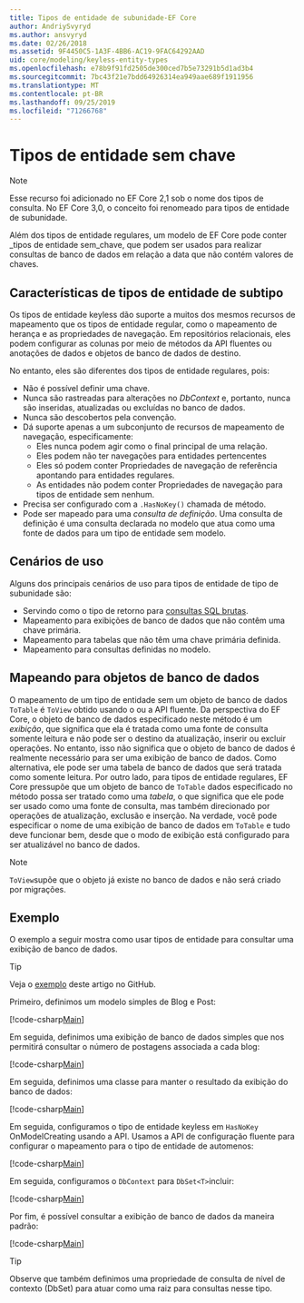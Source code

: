 ```yaml
---
title: Tipos de entidade de subunidade-EF Core
author: AndriySvyryd
ms.author: ansvyryd
ms.date: 02/26/2018
ms.assetid: 9F4450C5-1A3F-4BB6-AC19-9FAC64292AAD
uid: core/modeling/keyless-entity-types
ms.openlocfilehash: e78b9f91fd2505de300ced7b5e73291b5d1ad3b4
ms.sourcegitcommit: 7bc43f21e7bdd64926314ea949aae689f1911956
ms.translationtype: MT
ms.contentlocale: pt-BR
ms.lasthandoff: 09/25/2019
ms.locfileid: "71266768"
---
```

# <a name="keyless-entity-types"></a>Tipos de entidade sem chave
> [!NOTE]
> Esse recurso foi adicionado no EF Core 2,1 sob o nome dos tipos de consulta. No EF Core 3,0, o conceito foi renomeado para tipos de entidade de subunidade.

Além dos tipos de entidade regulares, um modelo de EF Core pode conter _tipos de entidade sem_chave, que podem ser usados para realizar consultas de banco de dados em relação a data que não contém valores de chaves.

## <a name="keyless-entity-types-characteristics"></a>Características de tipos de entidade de subtipo

Os tipos de entidade keyless dão suporte a muitos dos mesmos recursos de mapeamento que os tipos de entidade regular, como o mapeamento de herança e as propriedades de navegação. Em repositórios relacionais, eles podem configurar as colunas por meio de métodos da API fluentes ou anotações de dados e objetos de banco de dados de destino.

No entanto, eles são diferentes dos tipos de entidade regulares, pois:

- Não é possível definir uma chave.
- Nunca são rastreadas para alterações no _DbContext_ e, portanto, nunca são inseridas, atualizadas ou excluídas no banco de dados.
- Nunca são descobertos pela convenção.
- Dá suporte apenas a um subconjunto de recursos de mapeamento de navegação, especificamente:
  - Eles nunca podem agir como o final principal de uma relação.
  - Eles podem não ter navegações para entidades pertencentes
  - Eles só podem conter Propriedades de navegação de referência apontando para entidades regulares.
  - As entidades não podem conter Propriedades de navegação para tipos de entidade sem nenhum.
- Precisa ser configurado com a `.HasNoKey()` chamada de método.
- Pode ser mapeado para uma _consulta de definição_. Uma consulta de definição é uma consulta declarada no modelo que atua como uma fonte de dados para um tipo de entidade sem modelo.

## <a name="usage-scenarios"></a>Cenários de uso

Alguns dos principais cenários de uso para tipos de entidade de tipo de subunidade são:

- Servindo como o tipo de retorno para [consultas SQL brutas](xref:core/querying/raw-sql).
- Mapeamento para exibições de banco de dados que não contêm uma chave primária.
- Mapeamento para tabelas que não têm uma chave primária definida.
- Mapeamento para consultas definidas no modelo.

## <a name="mapping-to-database-objects"></a>Mapeando para objetos de banco de dados

O mapeamento de um tipo de entidade sem um objeto de banco de dados `ToTable` é `ToView` obtido usando o ou a API fluente. Da perspectiva do EF Core, o objeto de banco de dados especificado neste método é um _exibição_, que significa que ela é tratada como uma fonte de consulta somente leitura e não pode ser o destino da atualização, inserir ou excluir operações. No entanto, isso não significa que o objeto de banco de dados é realmente necessário para ser uma exibição de banco de dados. Como alternativa, ele pode ser uma tabela de banco de dados que será tratada como somente leitura. Por outro lado, para tipos de entidade regulares, EF Core pressupõe que um objeto de banco de `ToTable` dados especificado no método possa ser tratado como uma _tabela_, o que significa que ele pode ser usado como uma fonte de consulta, mas também direcionado por operações de atualização, exclusão e inserção. Na verdade, você pode especificar o nome de uma exibição de banco de dados em `ToTable` e tudo deve funcionar bem, desde que o modo de exibição está configurado para ser atualizável no banco de dados.

> [!NOTE]
> `ToView`supõe que o objeto já existe no banco de dados e não será criado por migrações.

## <a name="example"></a>Exemplo

O exemplo a seguir mostra como usar tipos de entidade para consultar uma exibição de banco de dados.

> [!TIP]
> Veja o [exemplo](https://github.com/aspnet/EntityFramework.Docs/tree/master/samples/core/KeylessEntityTypes) deste artigo no GitHub.

Primeiro, definimos um modelo simples de Blog e Post:

[!code-csharp[Main](../../../samples/core/KeylessEntityTypes/Program.cs#Entities)]

Em seguida, definimos uma exibição de banco de dados simples que nos permitirá consultar o número de postagens associada a cada blog:

[!code-csharp[Main](../../../samples/core/KeylessEntityTypes/Program.cs#View)]

Em seguida, definimos uma classe para manter o resultado da exibição do banco de dados:

[!code-csharp[Main](../../../samples/core/KeylessEntityTypes/Program.cs#KeylessEntityType)]

Em seguida, configuramos o tipo de entidade keyless em `HasNoKey` OnModelCreating usando a API.
Usamos a API de configuração fluente para configurar o mapeamento para o tipo de entidade de automenos:

[!code-csharp[Main](../../../samples/core/KeylessEntityTypes/Program.cs#Configuration)]

Em seguida, configuramos o `DbContext` para `DbSet<T>`incluir:

[!code-csharp[Main](../../../samples/core/KeylessEntityTypes/Program.cs#DbSet)]

Por fim, é possível consultar a exibição de banco de dados da maneira padrão:

[!code-csharp[Main](../../../samples/core/KeylessEntityTypes/Program.cs#Query)]

> [!TIP]
> Observe que também definimos uma propriedade de consulta de nível de contexto (DbSet) para atuar como uma raiz para consultas nesse tipo.

